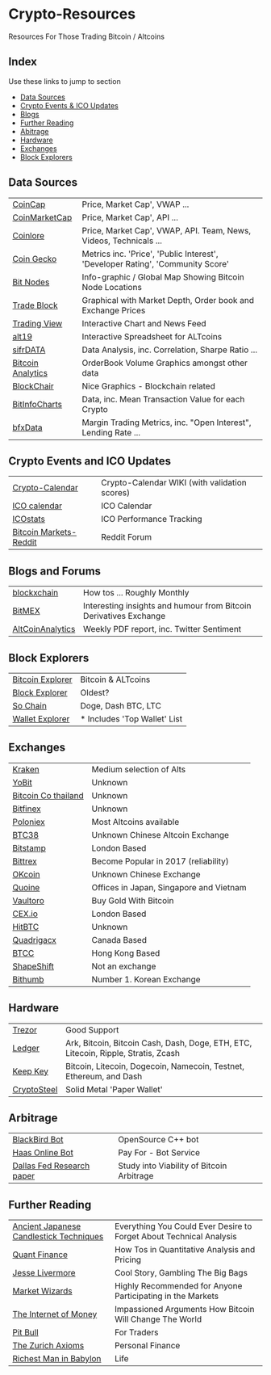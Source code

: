 # Crypto-Resources #
Resources For Those Trading Bitcoin / Altcoins


## Index ## 
Use these links to jump to section

 * [Data Sources](#data-sources)
 * [Crypto Events & ICO Updates](#crypto-events-and-ico-updates)  
 * [Blogs](#blogs-and-forums)   
 * [Further Reading](#further-reading)
 * [Abitrage](#arbitrage)
 * [Hardware](#hardware)    
 * [Exchanges](#exchanges)
 * [Block Explorers](#block-explorers)   
 



## Data Sources ##

|   |   | 
|---|---|
|  [CoinCap](http://coincap.io/)  |  Price, Market Cap', VWAP ... |
|  [CoinMarketCap](https://coinmarketcap.com/)  | Price, Market Cap', API ...  |
|  [Coinlore](https://www.coinlore.com/)  |  Price, Market Cap', VWAP, API. Team, News, Videos, Technicals ... |
|  [Coin Gecko](https://www.coingecko.com/en)  | Metrics inc. 'Price', 'Public Interest', 'Developer Rating', 'Community Score'  | 
|  [Bit Nodes](https://bitnodes.21.co/) |   Info-graphic / Global Map Showing Bitcoin Node Locations| 
|  [Trade Block](https://tradeblock.com/markets) | Graphical with Market Depth, Order book and Exchange Prices  | 
|  [Trading View](https://www.tradingview.com/chart/BTCUSD/) |  Interactive Chart and News Feed | 
|  [alt19](http://alt19.com/) |  Interactive Spreadsheet for ALTcoins | 
|  [sifrDATA](https://www.sifrdata.com/) |  Data Analysis, inc. Correlation, Sharpe Ratio ... | 
|  [Bitcoin Analytics](http://bitcoin-analytics.com/) | OrderBook Volume Graphics amongst other data | 
|  [BlockChair](https://blockchair.com/) |  Nice Graphics - Blockchain related | 
|  [BitInfoCharts](https://bitinfocharts.com/) |  Data, inc. Mean Transaction Value for each Crypto | 
|  [bfxData](https://www.bfxdata.com/swaphistory/totals)| Margin Trading Metrics, inc. "Open Interest", Lending Rate ... |




## Crypto Events and ICO Updates ##

|   |   |
|---|---|
| [Crypto-Calendar](http://coinmarketcal.com/) |  Crypto-Calendar WIKI (with validation scores) |
| [ICO calendar](https://tokenmarket.net/ico-calendar)  | ICO Calendar  |
| [ICOstats](https://icostats.com/vs-btc) | ICO Performance Tracking  |
| [Bitcoin Markets-Reddit](https://www.reddit.com/r/BitcoinMarkets/)  | Reddit Forum  |



## Blogs and Forums ##

|   |   |
|---|---|
|  [blockxchain](http://blockxchain.org/) | How tos ... Roughly Monthly  |
|  [BitMEX](https://blog.bitmex.com/) |  Interesting insights and humour from Bitcoin Derivatives Exchange|
|  [AltCoinAnalytics](http://altcoinanalytics.com) | Weekly PDF report, inc. Twitter Sentiment  |




## Block Explorers ##

|   |   |
|---|---|
| [Bitcoin Explorer](https://bitinfocharts.com/bitcoin/explorer/)  | Bitcoin & ALTcoins  |
| [Block Explorer](https://blockchain.info/)  | Oldest?  |
| [So Chain](https://chain.so/btc) |  Doge, Dash BTC, LTC |
| [Wallet Explorer](https://www.walletexplorer.com/) |  * Includes 'Top Wallet' List |


## Exchanges ##

|   |   |
|---|---|
| [Kraken](https://www.kraken.com/)  | Medium selection of Alts  |
| [YoBit](https://yobit.net/en/)  |  Unknown |
| [Bitcoin Co thailand](https://bx.in.th/) |  Unknown |
| [Bitfinex](https://www.bitfinex.com/) | Unknown  |
| [Poloniex](https://www.poloniex.com/) |  Most Altcoins available |
| [BTC38](http://www.btc38.com/trade_en.html)  |  Unknown Chinese Altcoin Exchange |
| [Bitstamp](https://www.bitstamp.net/) |  London Based |
| [Bittrex](https://bittrex.com/) | Become Popular in 2017 (reliability)  |
| [OKcoin](https://www.okcoin.com/)  | Unknown Chinese Exchange  |
| [Quoine](https://quoine.com/)  | Offices in Japan, Singapore and Vietnam  |
| [Vaultoro](https://www.vaultoro.com/)  | Buy Gold With Bitcoin  |
| [CEX.io](https://cex.io/)  |  London Based |
| [HitBTC](https://hitbtc.com) |  Unknown |
| [Quadrigacx](https://www.quadrigacx.com) | Canada Based  |
| [BTCC](https://www.btcc.com/) |  Hong Kong Based |
| [ShapeShift](https://shapeshift.io/#/coins) |  Not an exchange |
| [Bithumb](https://www.bithumb.com/) | Number 1. Korean Exchange |


## Hardware ##

|   |   |
|---|---|
|  [Trezor](https://trezor.io/) |  Good Support |
|  [Ledger](https://www.ledgerwallet.com/) | Ark, Bitcoin, Bitcoin Cash, Dash, Doge, ETH, ETC, Litecoin, Ripple, Stratis, Zcash |
|  [Keep Key](https://www.keepkey.com/) |  Bitcoin, Litecoin, Dogecoin, Namecoin, Testnet, Ethereum, and Dash |
| [CryptoSteel](http://cryptosteel.com/)  |  Solid Metal 'Paper Wallet' |
 

## Arbitrage ##

|   |   |
|---|---|
| [BlackBird Bot](https://github.com/butor/blackbird) |  OpenSource C++ bot |
| [Haas Online Bot](https://www.haasonline.com/features/)  |  Pay For - Bot Service |
| [Dallas Fed Research paper](http://econpapers.repec.org/scripts/redir.pf?u=https%3A%2F%2Fwww.dallasfed.org%2Finstitute%2F~%2Fmedia%2Fdocuments%2Finstitute%2Fwpapers%2F2016%2F0293.pdf;h=repec:fip:feddgw:293) | Study into Viability of Bitcoin Arbitrage  |

 

## Further Reading ##

|   |   |
|---|---|
| [Ancient Japanese Candlestick Techniques](https://www.amazon.co.uk/d/Books/Japanese-Candlestick-Charting-Techniques-Contemporary-Ancient-Investment/0139316507)  | Everything You Could Ever Desire to Forget About Technical Analysis  |
|  [Quant Finance](https://www.amazon.co.uk/Paul-Wilmott-Introduces-Quantitative-Finance/dp/0470319585) |  How Tos in Quantitative Analysis and Pricing |
| [Jesse Livermore](https://www.amazon.co.uk/Reminiscences-Stock-Operator-Edwin-Lefevre/dp/1500541052/ref=pd_lpo_sbs_14_t_0?_encoding=UTF8&psc=1&refRID=QMV17KZ1TH3P8P2B3WAF)  | Cool Story, Gambling The Big Bags  |
| [Market Wizards](https://www.amazon.co.uk/Market-Wizards-Jack-D-Schwager/dp/1118273052/ref=pd_bxgy_14_img_2?_encoding=UTF8&psc=1&refRID=Q466YPXN9DH5BA0Z2HKB)  | Highly Recommended for Anyone Participating in the Markets  |
| [The Internet of Money](https://www.amazon.co.uk/Internet-Money-collection-Andreas-Antonopoulos/dp/1537000454/ref=sr_1_1_twi_pap_2?s=books&ie=UTF8&qid=1495792492&sr=1-1&keywords=the+internet+of+money)  | Impassioned Arguments How Bitcoin Will Change The World  |
|  [Pit Bull](https://www.amazon.co.uk/d/cka/Pit-Bull-Lessons-Wall-Streets-Champion-Trader/0887309569) | For Traders  |
| [The Zurich Axioms](https://www.amazon.co.uk/Zurich-Axioms-reward-generations-bankers/dp/1897597495/ref=sr_1_1?s=books&ie=UTF8&qid=1495792909&sr=1-1&keywords=zurich+axioms)  | Personal Finance  |
| [Richest Man in Babylon](https://www.amazon.co.uk/Richest-Babylon-Clason-George-Paperback/dp/B00GOH7YVQ/ref=sr_1_5?s=books&ie=UTF8&qid=1495792947&sr=1-5&keywords=the+richest+man+in+babylon)  |  Life |






